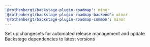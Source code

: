 ```yaml
---
'@rothenbergt/backstage-plugin-roadmap': minor
'@rothenbergt/backstage-plugin-roadmap-backend': minor
'@rothenbergt/backstage-plugin-roadmap-common': minor
---
```


Set up changesets for automated release management and update Backstage dependencies to latest versions
